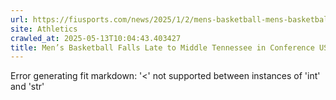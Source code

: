 ```yaml
---
url: https://fiusports.com/news/2025/1/2/mens-basketball-mens-basketball-falls-late-to-middle-tennessee-in-conference-usa-opener.aspx
site: Athletics
crawled_at: 2025-05-13T10:04:43.403427
title: Men’s Basketball Falls Late to Middle Tennessee in Conference USA Opener - FIU Athletics
---
```


Error generating fit markdown: '<' not supported between instances of 'int' and 'str'